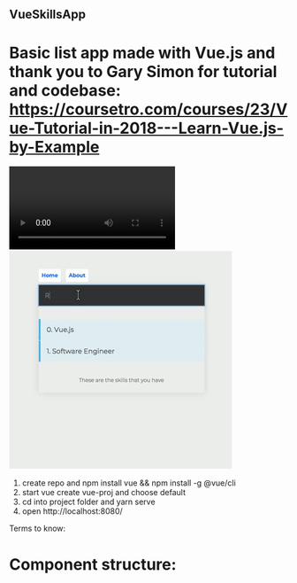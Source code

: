 ## VueSkillsApp

# Basic list app made with Vue.js and thank you to Gary Simon for tutorial and codebase: https://coursetro.com/courses/23/Vue-Tutorial-in-2018---Learn-Vue.js-by-Example

![vue-skills](vue-skills.webm)
![vue-skills](screenshot.gif)

1. create repo and npm install vue && npm install -g @vue/cli 
2. start vue create vue-proj and choose default
3. cd into project folder and yarn serve
4. open http://localhost:8080/ 

Terms to know: 
# Component structure: <template>, <script>, <style>
# Features: 'interpolations' use {{ }} & 'directives' are attributes with a v- [ex: v-bind, v-on, v-if, v-text, etc]


